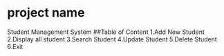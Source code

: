 # project name
Student Management System
##Table of Content
1.Add New Student
2.Display all student 
3.Search Student
4.Update Student
5.Delete Student
6.Exit

